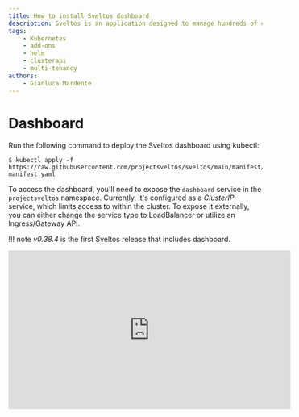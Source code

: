 ```yaml
---
title: How to install Sveltos dashboard
description: Sveltos is an application designed to manage hundreds of clusters by providing declarative cluster APIs. Learn here how to install Sveltos.
tags:
    - Kubernetes
    - add-ons
    - helm
    - clusterapi
    - multi-tenancy
authors:
    - Gianluca Mardente
---
```


# Dashboard

Run the following command to deploy the Sveltos dashboard using kubectl:

```
$ kubectl apply -f https://raw.githubusercontent.com/projectsveltos/sveltos/main/manifest/dashboard-manifest.yaml
```

To access the dashboard, you'll need to expose the `dashboard` service in the `projectsveltos` namespace. 
Currently, it's configured as a _ClusterIP_ service, which limits access to within the cluster. To expose it externally, you can either change the service type to LoadBalancer or utilize an Ingress/Gateway API.

!!! note
    _v0.38.4_ is the first Sveltos release that includes dashboard.

<iframe width="560" height="315" src="https://www.youtube.com/embed/Pz6iIrjpo2Q?si=-6O7HSXvjlH3DcyB" title="YouTube video player" frameborder="0" allow="accelerometer; autoplay; clipboard-write; encrypted-media; gyroscope; picture-in-picture; web-share" referrerpolicy="strict-origin-when-cross-origin" allowfullscreen></iframe>
